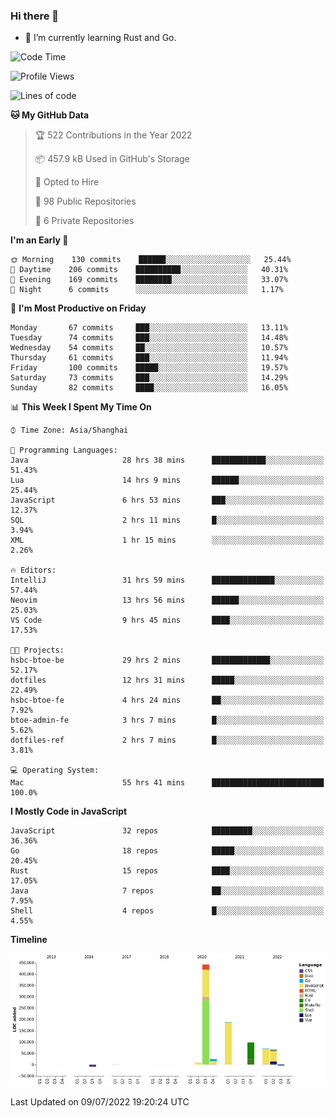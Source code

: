 ### Hi there 👋

- 🌱 I’m currently learning Rust and Go.

<!--START_SECTION:waka-->
![Code Time](http://img.shields.io/badge/Code%20Time-552%20hrs%2042%20mins-blue)

![Profile Views](http://img.shields.io/badge/Profile%20Views-0-blue)

![Lines of code](https://img.shields.io/badge/From%20Hello%20World%20I%27ve%20Written-895%20Thousand%20lines%20of%20code-blue)

**🐱 My GitHub Data** 

> 🏆 522 Contributions in the Year 2022
 > 
> 📦 457.9 kB Used in GitHub's Storage 
 > 
> 💼 Opted to Hire
 > 
> 📜 98 Public Repositories 
 > 
> 🔑 6 Private Repositories  
 > 
**I'm an Early 🐤** 

```text
🌞 Morning    130 commits    ██████░░░░░░░░░░░░░░░░░░░   25.44% 
🌆 Daytime    206 commits    ██████████░░░░░░░░░░░░░░░   40.31% 
🌃 Evening    169 commits    ████████░░░░░░░░░░░░░░░░░   33.07% 
🌙 Night      6 commits      ░░░░░░░░░░░░░░░░░░░░░░░░░   1.17%

```
📅 **I'm Most Productive on Friday** 

```text
Monday       67 commits     ███░░░░░░░░░░░░░░░░░░░░░░   13.11% 
Tuesday      74 commits     ███░░░░░░░░░░░░░░░░░░░░░░   14.48% 
Wednesday    54 commits     ██░░░░░░░░░░░░░░░░░░░░░░░   10.57% 
Thursday     61 commits     ███░░░░░░░░░░░░░░░░░░░░░░   11.94% 
Friday       100 commits    █████░░░░░░░░░░░░░░░░░░░░   19.57% 
Saturday     73 commits     ███░░░░░░░░░░░░░░░░░░░░░░   14.29% 
Sunday       82 commits     ████░░░░░░░░░░░░░░░░░░░░░   16.05%

```


📊 **This Week I Spent My Time On** 

```text
⌚︎ Time Zone: Asia/Shanghai

💬 Programming Languages: 
Java                     28 hrs 38 mins      ████████████░░░░░░░░░░░░░   51.43% 
Lua                      14 hrs 9 mins       ██████░░░░░░░░░░░░░░░░░░░   25.44% 
JavaScript               6 hrs 53 mins       ███░░░░░░░░░░░░░░░░░░░░░░   12.37% 
SQL                      2 hrs 11 mins       █░░░░░░░░░░░░░░░░░░░░░░░░   3.94% 
XML                      1 hr 15 mins        ░░░░░░░░░░░░░░░░░░░░░░░░░   2.26%

🔥 Editors: 
IntelliJ                 31 hrs 59 mins      ██████████████░░░░░░░░░░░   57.44% 
Neovim                   13 hrs 56 mins      ██████░░░░░░░░░░░░░░░░░░░   25.03% 
VS Code                  9 hrs 45 mins       ████░░░░░░░░░░░░░░░░░░░░░   17.53%

🐱‍💻 Projects: 
hsbc-btoe-be             29 hrs 2 mins       █████████████░░░░░░░░░░░░   52.17% 
dotfiles                 12 hrs 31 mins      █████░░░░░░░░░░░░░░░░░░░░   22.49% 
hsbc-btoe-fe             4 hrs 24 mins       ██░░░░░░░░░░░░░░░░░░░░░░░   7.92% 
btoe-admin-fe            3 hrs 7 mins        █░░░░░░░░░░░░░░░░░░░░░░░░   5.62% 
dotfiles-ref             2 hrs 7 mins        █░░░░░░░░░░░░░░░░░░░░░░░░   3.81%

💻 Operating System: 
Mac                      55 hrs 41 mins      █████████████████████████   100.0%

```

**I Mostly Code in JavaScript** 

```text
JavaScript               32 repos            █████████░░░░░░░░░░░░░░░░   36.36% 
Go                       18 repos            █████░░░░░░░░░░░░░░░░░░░░   20.45% 
Rust                     15 repos            ████░░░░░░░░░░░░░░░░░░░░░   17.05% 
Java                     7 repos             ██░░░░░░░░░░░░░░░░░░░░░░░   7.95% 
Shell                    4 repos             █░░░░░░░░░░░░░░░░░░░░░░░░   4.55%

```


**Timeline**

![Chart not found](https://raw.githubusercontent.com/elton/elton/main/charts/bar_graph.png) 


 Last Updated on 09/07/2022 19:20:24 UTC
<!--END_SECTION:waka-->

<!--
**elton/elton** is a ✨ _special_ ✨ repository because its `README.md` (this file) appears on your GitHub profile.

Here are some ideas to get you started:

- 🔭 I’m currently working on ...
- 🌱 I’m currently learning ...
- 👯 I’m looking to collaborate on ...
- 🤔 I’m looking for help with ...
- 💬 Ask me about ...
- 📫 How to reach me: ...
- 😄 Pronouns: ...
- ⚡ Fun fact: ...
-->
